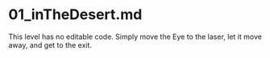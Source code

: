 # 01_inTheDesert.md
This level has no editable code. Simply move the Eye to the laser, let it move away, and get to the exit.
